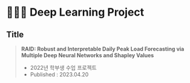 # 👨🏼‍🎓 Deep Learning Project
## Title
> **RAID: Robust and Interpretable Daily Peak Load Forecasting via Multiple Deep Neural Networks and Shapley Values**  
> - 2022년 학부생 수업 프로젝트
> - Published : 2023.04.20
